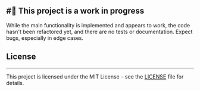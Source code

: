 #🚧 This project is a work in progress
---

While the main functionality is implemented and appears to work, the code hasn't been refactored yet, and there are no tests or documentation.
Expect bugs, especially in edge cases.

## License
---

This project is licensed under the MIT License – see the [LICENSE](./LICENSE) file for details.